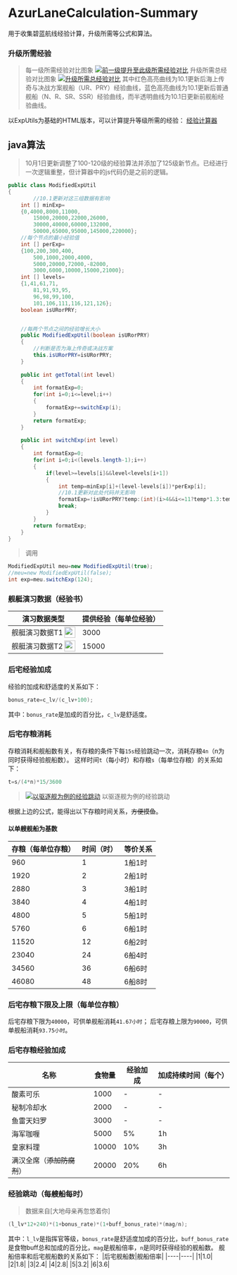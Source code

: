 # AzurLaneCalculation-Summary
用于收集碧蓝航线经验计算，升级所需等公式和算法。

### 升级所需经验
>每一级所需经验对比图象
[![前一级提升至此级所需经验对比](https://200git.github.io/EXPcalculation.github.io/modified_per_exp.png)](https://200git.github.io/EXPcalculation.github.io/modified_per_exp.png)
>升级所需总经验对比图象
[![升级所需总经验对比](https://200git.github.io/EXPcalculation.github.io/modified_exp.png)](https://200git.github.io/EXPcalculation.github.io/modified_exp.png)
>其中红色高亮曲线为10.1更新后海上传奇与决战方案舰船（UR、PRY）经验曲线，蓝色高亮曲线为10.1更新后普通舰船（N、R、SR、SSR）经验曲线，而半透明曲线为10.1日更新前舰船经验曲线。

以ExpUtils为基础的HTML版本，可以计算提升等级所需的经验：
[经验计算器](https://200git.github.io/EXPcalculation.github.io/)

## java算法
>10月1日更新调整了100-120级的经验算法并添加了125级新节点。已经进行一次逻辑重整，但计算器中的js代码仍是之前的逻辑。
```java
public class ModifiedExpUtil
{
        //10.1更新对这三组数据有影响
	int [] minExp=
	{0,4000,8000,11000,
		15000,20000,22000,26000,
		30000,40000,60000,132000,
		50000,65000,95000,145000,220000};
	//每个节点的最小经验值
	int [] perExp=
	{100,200,300,400,
		500,1000,2000,4000,
		5000,20000,72000,-82000,
		3000,6000,10000,15000,21000};
	int [] levels=
	{1,41,61,71,
		81,91,93,95,
		96,98,99,100,
		101,106,111,116,121,126};
	boolean isURorPRY;


	//每两个节点之间的经验增长大小
	public ModifiedExpUtil(boolean isURorPRY)
	{
		//判断是否为海上传奇或决战方案
		this.isURorPRY=isURorPRY;
	}
	
	public int getTotal(int level)
	{
		int formatExp=0;
		for(int i=0;i<=level;i++)
		{
			formatExp+=switchExp(i);
		}
		return formatExp;
	}
	
	public int switchExp(int level)
	{
		int formatExp=0;
		for(int i=0;i<(levels.length-1);i++)
		{
			if(level>=levels[i]&&level<levels[i+1])
			{
				int temp=minExp[i]+(level-levels[i])*perExp[i];
				//10.1更新对此处代码并无影响
				formatExp=!isURorPRY?temp:(int)(i>4&&i<=11?temp*1.3:temp*1.2);
				break;
			}
		}
		return formatExp;
	}
}
```
>调用
```java
ModifiedExpUtil meu=new ModifiedExpUtil(true);
//meu=new ModifiedExpUtil(false);
int exp=meu.switchExp(124);
```

### 舰艇演习数据（经验书）
|演习数据类型|提供经验（每单位经验）|
|---|---|
|舰艇演习数据T1 <img src="https://200git.github.io/EXPcalculation.github.io/exp_book_T1.jpg" width = "25" height = "25" alt="" align=right />|3000|
|舰艇演习数据T2 <img src="https://200git.github.io/EXPcalculation.github.io/exp_book_T2.jpg" width = "25" height = "25" alt="" align=right />|15000|

### 后宅经验加成
经验的加成和舒适度的关系如下：
```java
bonus_rate=c_lv/(c_lv+100);
```
其中：`bonus_rate`是加成的百分比，`c_lv`是舒适度。

### 后宅存粮消耗
存粮消耗和舰船数有关，有存粮的条件下每`15s`经验跳动一次，消耗存粮`4n`（n为同时获得经验舰船数）。
这样时间`t`（每小时）和存粮`s`（每单位存粮）的关系如下：
```java
t=s/(4*n)*15/3600
```
>[![以驱逐舰为例的经验跳动](https://200git.github.io/EXPcalculation.github.io/exp_bounce.png)](https://200git.github.io/EXPcalculation.github.io/exp_bounce.png)
>以驱逐舰为例的经验跳动

根据上边的公式，能得出以下存粮时间关系，~~方便摸鱼~~。

#### 以单艘舰船为基数
|存粮（每单位存粮）|时间（时）|等价关系|
|----|----|----|
|960|1|1船1时|
|1920|2|2船1时|
|2880|3|3船1时|
|3840|4|4船1时|
|4800|5|5船1时|
|5760|6|6船1时|
|11520|12|6船2时|
|23040|24|6船4时|
|34560|36|6船6时|
|46080|48|6船8时|

### 后宅存粮下限及上限（每单位存粮）
后宅存粮下限为`40000`，可供单舰船消耗`41.67小时`；
后宅存粮上限为`90000`，可供单舰船消耗`93.75小时`。

### 后宅存粮经验加成
|名称|食物量|经验加成|加成持续时间（每个）|
|----|----|----|----|
|酸素可乐|1000|-|-|
|秘制冷却水|2000|-|-|
|鱼雷天妇罗|3000|-|-|
|海军咖喱|5000|5%|1h|
|皇家料理|10000|10%|3h|
|满汉全席（~~添加防腐剂~~）|20000|20%|6h|

### 经验跳动（每艘船每时）
>数据来自[大地母亲再忽悠着你]
```java
(l_lv*12+240)*(1+bonus_rate)*(1+buff_bonus_rate)*(mag/n);
```
其中：`l_lv`是指挥官等级，`bonus_rate`是舒适度加成的百分比，`buff_bonus_rate`是食物buff总和加成的百分比，`mag`是舰船倍率，`n`是同时获得经验的舰船数。
舰船倍率和后宅舰船数的关系如下：
|后宅舰船数|舰船倍率|
|----|----|
|1|1.0|
|2|1.8|
|3|2.4|
|4|2.8|
|5|3.2|
|6|3.6|
